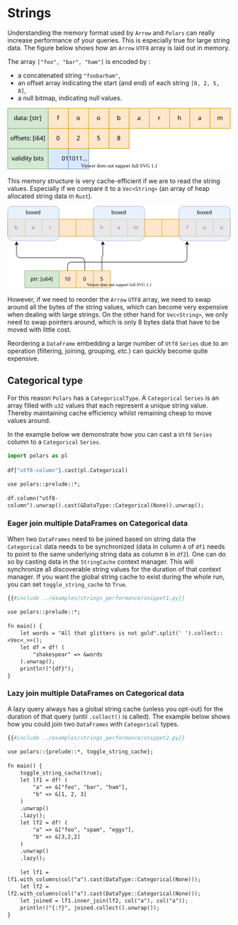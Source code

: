 # Strings

Understanding the memory format used by `Arrow` and `Polars` can really increase performance
of your queries. This is especially true for large string data. The figure below shows
how an `Arrow` `UTF8` array is laid out in memory.

The array `["foo", "bar", "ham"]` is encoded by :

- a concatenated string `"foobarham"`,
- an offset array indicating the start (and end) of each string `[0, 2, 5, 8]`,
- a null bitmap, indicating null values.

![](https://raw.githubusercontent.com/pola-rs/polars-static/master/docs/arrow-string.svg)

This memory structure is very cache-efficient if we are to read the string values.
Especially if we compare it to a `Vec<String>` (an array of heap allocated string data
in `Rust`).

![](https://raw.githubusercontent.com/pola-rs/polars-static/master/docs/pandas-string.svg)

However, if we need to reorder the `Arrow` `UTF8` array, we need to swap around all the
bytes of the string values, which can become very expensive when dealing with large
strings. On the other hand for `Vec<String>`, we only need to swap pointers around,
which is only 8 bytes data that have to be moved with little cost.

Reordering a `DataFrame` embedding a large number of `Utf8` `Series` due to an operation
(filtering, joining, grouping, _etc._) can quickly become quite expensive.

## Categorical type

For this reason `Polars` has a `CategoricalType`. A `Categorical` `Series` is an array
filled with `u32` values that each represent a unique string value. Thereby maintaining
cache efficiency whilst remaining cheap to move values around.

In the example below we demonstrate how you can cast a `Utf8` `Series` column to a
`Categorical` `Series`.

<div class="tabbed-blocks">

```python
import polars as pl

df["utf8-column"].cast(pl.Categorical)
```

```rust,noplayground
use polars::prelude::*;

df.column("utf8-column").unwrap().cast(&DataType::Categorical(None)).unwrap();
```

</div>

### Eager join multiple DataFrames on Categorical data

When two `DataFrames` need to be joined based on string data the `Categorical` data needs
to be synchronized (data in column `A` of `df1` needs to point to the same underlying
string data as column `B` in `df2`). One can do so by casting data in the `StringCache`
context manager. This will synchronize all discoverable string values for the duration of that
context manager. If you want the global string cache to exist during the whole
run, you can set `toggle_string_cache` to `True`.

<div class="tabbed-blocks">

```python
{{#include ../examples/strings_performance/snippet1.py}}
```

```rust,noplayground
use polars::prelude::*;

fn main() {
    let words = "All that glitters is not gold".split(' ').collect::<Vec<_>>();
    let df = df! (
        "shakespear" => &words
    ).unwrap();
    println!("{df}");
}
```

</div>

### Lazy join multiple DataFrames on Categorical data

A lazy query always has a global string cache (unless you opt-out) for the duration of
that query (until `.collect()` is called). The example below shows how you could join
two `DataFrames` with `Categorical` types.

<div class="tabbed-blocks">

```python
{{#include ../examples/strings_performance/snippet2.py}}
```

```rust,noplayground
use polars::{prelude::*, toggle_string_cache};

fn main() {
    toggle_string_cache(true);
    let lf1 = df! (
        "a" => &["foo", "bar", "ham"],
        "b" => &[1, 2, 3]
    )
    .unwrap()
    .lazy();
    let lf2 = df! (
        "a" => &["foo", "spam", "eggs"],
        "b" => &[3,2,2]
    )
    .unwrap()
    .lazy();

    let lf1 = lf1.with_columns(col("a").cast(DataType::Categorical(None)));
    let lf2 = lf2.with_columns(col("a").cast(DataType::Categorical(None)));
    let joined = lf1.inner_join(lf2, col("a"), col("a"));
    println!("{:?}", joined.collect().unwrap());
}

```

</div>
